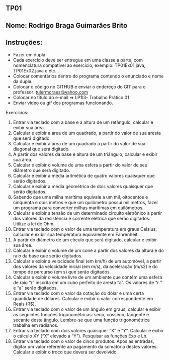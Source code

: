 ## TP01

## Nome: Rodrigo Braga Guimarães Brito

## Instruções:
- Fazer em dupla
- Cada exercício deve ser entregue em uma classe a parte, com nomenclatura
compatível ao exercício, exemplo: TP01Ex01.java, TP01Ex02.java e etc...
- Colocar comentários dentro do programa contendo o enunciado e nome da dupla.
- Colocar o código no GITHUB e enviar o endereço do GIT para o professor:
tulermoraes@yahoo.com
- Colocar no título do e-mail => LP1I3- Trabalho Prático 01
- Enviar vídeo ou gif dos programas funcionando.

Exercícios:

1. Entrar via teclado com a base e a altura de um retângulo, calcular e exibir sua
área.
2. Calcular e exibir a área de um quadrado, a partir do valor de sua aresta que será
digitado.
3. Calcular e exibir a área de um quadrado a partir do valor de sua diagonal que será
digitado.
4. A partir dos valores da base e altura de um triângulo, calcular e exibir sua área.
5. Calcular e exibir o volume de uma esfera a partir do valor de seu diâmetro que
será digitado.
6. Calcular e exibir a média aritmética de quatro valores quaisquer que serão
digitados.
7. Calcular e exibir a média geométrica de dois valores quaisquer que serão
digitados.
8. Sabendo que uma milha marítima equivale a um mil, oitocentos e cinquenta e
dois metros e que um quilômetro possui mil metros, fazer um programa para
converter milhas marítimas em quilômetros.
9. Calcular e exibir a tensão de um determinado circuito eletrônico a partir dos
valores da resistência e corrente elétrica que serão digitados. Utilize a lei de Ohm.
10. Entrar via teclado com o valor de uma temperatura em graus Celsius, calcular e
exibir sua temperatura equivalente em Fahrenheit.
11. A partir do diâmetro de um círculo que será digitado, calcular e exibir sua área.
12. Calcular e exibir o volume de um cone a partir dos valores da altura e do raio da
base que serão digitados.
13. Calcular e exibir a velocidade final (em km/h) de um automóvel, a partir dos
valores da velocidade inicial (em m/s), da aceleração (m/s2) e do tempo de percurso
(em s) que serão digitados.
14. Calcular e exibir o volume livre de um ambiente que contém uma esfera de raio
“r” inscrita em um cubo perfeito de aresta “a”. Os valores de “r “ e “a” serão
digitados.
15. Entrar via teclado com o valor da cotação do dólar e uma certa quantidade de
dólares. Calcular e exibir o valor correspondente em Reais (R$).
16. Entrar via teclado com o valor de um ângulo em graus, calcular e exibir as
seguintes funções trigonométricas: seno, cosseno, tangente e secante deste ângulo.
Lembre-se que uma função trigonométrica trabalha em radianos.
17. Entrar via teclado com dois valores quaisquer “X” e “Y”. Calcular e exibir o
cálculo XY (“X” elevado a “Y”). Pesquisar as funções Exp e Ln.
18. Entrar via teclado com o valor de cinco produtos. Após as entradas, digitar um
valor referente ao pagamento da somatória destes valores. Calcular e exibir o troco
que deverá ser devolvido.